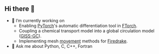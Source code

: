 ## Hi there 👋

<!--
**jwallwork23/jwallwork23** is a ✨ _special_ ✨ repository because its `README.md` (this file) appears on your GitHub profile.

Here are some ideas to get you started:

- 🔭 I’m currently working on ...
- 🌱 I’m currently learning ...
- 👯 I’m looking to collaborate on ...
- 🤔 I’m looking for help with ...
- 💬 Ask me about ...
- 📫 How to reach me: ...
- 😄 Pronouns: ...
- ⚡ Fun fact: ...
-->


- 🔭 I’m currently working on
  - Enabling [PyTorch](https://github.com/pytorch/pytorch)'s automatic differentiation tool in [FTorch](https://github.com/Cambridge-ICCS/FTorch).
  - Coupling a chemical transport model into a global circulation model ([GISS-GC](https://github.com/fetch4/GISS-GC)).
  - Implementing mesh [movement](https://github.com/mesh-adaptation/movement) methods for [Firedrake](https://github.com/firedrakeproject/firedrake).
- 💬 Ask me about Python, C, C++, Fortran
